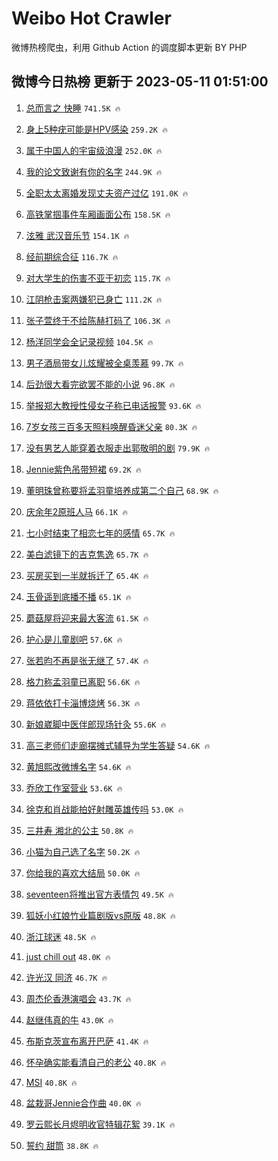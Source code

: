 # Weibo Hot Crawler 



微博热榜爬虫，利用 Github Action 的调度脚本更新 BY PHP 


## 微博今日热榜 更新于 2023-05-11 01:51:00 
1. [总而言之 快睡](https://s.weibo.com/weibo?q=%E6%80%BB%E8%80%8C%E8%A8%80%E4%B9%8B%20%E5%BF%AB%E7%9D%A1&t=31&band_rank=1&Refer=top) `741.5K 🔥` 

1. [身上5种疣可能是HPV感染](https://s.weibo.com/weibo?q=%23%E8%BA%AB%E4%B8%8A5%E7%A7%8D%E7%96%A3%E5%8F%AF%E8%83%BD%E6%98%AFHPV%E6%84%9F%E6%9F%93%23&t=31&band_rank=2&Refer=top) `259.2K 🔥` 

1. [属于中国人的宇宙级浪漫](https://s.weibo.com/weibo?q=%23%E5%B1%9E%E4%BA%8E%E4%B8%AD%E5%9B%BD%E4%BA%BA%E7%9A%84%E5%AE%87%E5%AE%99%E7%BA%A7%E6%B5%AA%E6%BC%AB%23&t=31&band_rank=3&Refer=top) `252.0K 🔥` 

1. [我的论文致谢有你的名字](https://s.weibo.com/weibo?q=%23%E6%88%91%E7%9A%84%E8%AE%BA%E6%96%87%E8%87%B4%E8%B0%A2%E6%9C%89%E4%BD%A0%E7%9A%84%E5%90%8D%E5%AD%97%23&t=31&band_rank=4&Refer=top) `244.9K 🔥` 

1. [全职太太离婚发现丈夫资产过亿](https://s.weibo.com/weibo?q=%23%E5%85%A8%E8%81%8C%E5%A4%AA%E5%A4%AA%E7%A6%BB%E5%A9%9A%E5%8F%91%E7%8E%B0%E4%B8%88%E5%A4%AB%E8%B5%84%E4%BA%A7%E8%BF%87%E4%BA%BF%23&t=31&band_rank=5&Refer=top) `191.0K 🔥` 

1. [高铁掌掴事件车厢画面公布](https://s.weibo.com/weibo?q=%23%E9%AB%98%E9%93%81%E6%8E%8C%E6%8E%B4%E4%BA%8B%E4%BB%B6%E8%BD%A6%E5%8E%A2%E7%94%BB%E9%9D%A2%E5%85%AC%E5%B8%83%23&t=31&band_rank=6&Refer=top) `158.5K 🔥` 

1. [泫雅 武汉音乐节](https://s.weibo.com/weibo?q=%E6%B3%AB%E9%9B%85%20%E6%AD%A6%E6%B1%89%E9%9F%B3%E4%B9%90%E8%8A%82&t=31&band_rank=7&Refer=top) `154.1K 🔥` 

1. [经前期综合征](https://s.weibo.com/weibo?q=%E7%BB%8F%E5%89%8D%E6%9C%9F%E7%BB%BC%E5%90%88%E5%BE%81&t=31&band_rank=8&Refer=top) `116.7K 🔥` 

1. [对大学生的伤害不亚于初恋](https://s.weibo.com/weibo?q=%23%E5%AF%B9%E5%A4%A7%E5%AD%A6%E7%94%9F%E7%9A%84%E4%BC%A4%E5%AE%B3%E4%B8%8D%E4%BA%9A%E4%BA%8E%E5%88%9D%E6%81%8B%23&t=31&band_rank=9&Refer=top) `115.7K 🔥` 

1. [江阴枪击案两嫌犯已身亡](https://s.weibo.com/weibo?q=%23%E6%B1%9F%E9%98%B4%E6%9E%AA%E5%87%BB%E6%A1%88%E4%B8%A4%E5%AB%8C%E7%8A%AF%E5%B7%B2%E8%BA%AB%E4%BA%A1%23&t=31&band_rank=10&Refer=top) `111.2K 🔥` 

1. [张子萱终于不给陈赫打码了](https://s.weibo.com/weibo?q=%23%E5%BC%A0%E5%AD%90%E8%90%B1%E7%BB%88%E4%BA%8E%E4%B8%8D%E7%BB%99%E9%99%88%E8%B5%AB%E6%89%93%E7%A0%81%E4%BA%86%23&t=31&band_rank=11&Refer=top) `106.3K 🔥` 

1. [杨洋同学会全记录视频](https://s.weibo.com/weibo?q=%23%E6%9D%A8%E6%B4%8B%E5%90%8C%E5%AD%A6%E4%BC%9A%E5%85%A8%E8%AE%B0%E5%BD%95%E8%A7%86%E9%A2%91%23&t=31&band_rank=12&Refer=top) `104.5K 🔥` 

1. [男子酒局带女儿炫耀被全桌羡慕](https://s.weibo.com/weibo?q=%23%E7%94%B7%E5%AD%90%E9%85%92%E5%B1%80%E5%B8%A6%E5%A5%B3%E5%84%BF%E7%82%AB%E8%80%80%E8%A2%AB%E5%85%A8%E6%A1%8C%E7%BE%A1%E6%85%95%23&t=31&band_rank=13&Refer=top) `99.7K 🔥` 

1. [后劲很大看完欲罢不能的小说](https://s.weibo.com/weibo?q=%E5%90%8E%E5%8A%B2%E5%BE%88%E5%A4%A7%E7%9C%8B%E5%AE%8C%E6%AC%B2%E7%BD%A2%E4%B8%8D%E8%83%BD%E7%9A%84%E5%B0%8F%E8%AF%B4&t=31&band_rank=14&Refer=top) `96.8K 🔥` 

1. [举报郑大教授性侵女子称已电话报警](https://s.weibo.com/weibo?q=%23%E4%B8%BE%E6%8A%A5%E9%83%91%E5%A4%A7%E6%95%99%E6%8E%88%E6%80%A7%E4%BE%B5%E5%A5%B3%E5%AD%90%E7%A7%B0%E5%B7%B2%E7%94%B5%E8%AF%9D%E6%8A%A5%E8%AD%A6%23&t=31&band_rank=15&Refer=top) `93.6K 🔥` 

1. [7岁女孩三百多天照料唤醒昏迷父亲](https://s.weibo.com/weibo?q=%237%E5%B2%81%E5%A5%B3%E5%AD%A9%E4%B8%89%E7%99%BE%E5%A4%9A%E5%A4%A9%E7%85%A7%E6%96%99%E5%94%A4%E9%86%92%E6%98%8F%E8%BF%B7%E7%88%B6%E4%BA%B2%23&t=31&band_rank=16&Refer=top) `80.3K 🔥` 

1. [没有男艺人能穿着衣服走出郭敬明的剧](https://s.weibo.com/weibo?q=%23%E6%B2%A1%E6%9C%89%E7%94%B7%E8%89%BA%E4%BA%BA%E8%83%BD%E7%A9%BF%E7%9D%80%E8%A1%A3%E6%9C%8D%E8%B5%B0%E5%87%BA%E9%83%AD%E6%95%AC%E6%98%8E%E7%9A%84%E5%89%A7%23&t=31&band_rank=17&Refer=top) `79.9K 🔥` 

1. [Jennie紫色吊带短裙](https://s.weibo.com/weibo?q=%23Jennie%E7%B4%AB%E8%89%B2%E5%90%8A%E5%B8%A6%E7%9F%AD%E8%A3%99%23&t=31&band_rank=18&Refer=top) `69.2K 🔥` 

1. [董明珠曾称要将孟羽童培养成第二个自己](https://s.weibo.com/weibo?q=%23%E8%91%A3%E6%98%8E%E7%8F%A0%E6%9B%BE%E7%A7%B0%E8%A6%81%E5%B0%86%E5%AD%9F%E7%BE%BD%E7%AB%A5%E5%9F%B9%E5%85%BB%E6%88%90%E7%AC%AC%E4%BA%8C%E4%B8%AA%E8%87%AA%E5%B7%B1%23&t=31&band_rank=19&Refer=top) `68.9K 🔥` 

1. [庆余年2原班人马](https://s.weibo.com/weibo?q=%E5%BA%86%E4%BD%99%E5%B9%B42%E5%8E%9F%E7%8F%AD%E4%BA%BA%E9%A9%AC&t=31&band_rank=20&Refer=top) `66.1K 🔥` 

1. [七小时结束了相恋七年的感情](https://s.weibo.com/weibo?q=%23%E4%B8%83%E5%B0%8F%E6%97%B6%E7%BB%93%E6%9D%9F%E4%BA%86%E7%9B%B8%E6%81%8B%E4%B8%83%E5%B9%B4%E7%9A%84%E6%84%9F%E6%83%85%23&t=31&band_rank=21&Refer=top) `65.7K 🔥` 

1. [美白滤镜下的吉克隽逸](https://s.weibo.com/weibo?q=%23%E7%BE%8E%E7%99%BD%E6%BB%A4%E9%95%9C%E4%B8%8B%E7%9A%84%E5%90%89%E5%85%8B%E9%9A%BD%E9%80%B8%23&t=31&band_rank=22&Refer=top) `65.7K 🔥` 

1. [买房买到一半就拆迁了](https://s.weibo.com/weibo?q=%23%E4%B9%B0%E6%88%BF%E4%B9%B0%E5%88%B0%E4%B8%80%E5%8D%8A%E5%B0%B1%E6%8B%86%E8%BF%81%E4%BA%86%23&t=31&band_rank=23&Refer=top) `65.4K 🔥` 

1. [玉骨遥到底播不播](https://s.weibo.com/weibo?q=%23%E7%8E%89%E9%AA%A8%E9%81%A5%E5%88%B0%E5%BA%95%E6%92%AD%E4%B8%8D%E6%92%AD%23&t=31&band_rank=24&Refer=top) `65.1K 🔥` 

1. [蘑菇屋将迎来最大客流](https://s.weibo.com/weibo?q=%23%E8%98%91%E8%8F%87%E5%B1%8B%E5%B0%86%E8%BF%8E%E6%9D%A5%E6%9C%80%E5%A4%A7%E5%AE%A2%E6%B5%81%23&t=31&band_rank=25&Refer=top) `61.5K 🔥` 

1. [护心是儿童剧吧](https://s.weibo.com/weibo?q=%E6%8A%A4%E5%BF%83%E6%98%AF%E5%84%BF%E7%AB%A5%E5%89%A7%E5%90%A7&t=31&band_rank=26&Refer=top) `57.6K 🔥` 

1. [张若昀不再是张无继了](https://s.weibo.com/weibo?q=%23%E5%BC%A0%E8%8B%A5%E6%98%80%E4%B8%8D%E5%86%8D%E6%98%AF%E5%BC%A0%E6%97%A0%E7%BB%A7%E4%BA%86%23&t=31&band_rank=27&Refer=top) `57.4K 🔥` 

1. [格力称孟羽童已离职](https://s.weibo.com/weibo?q=%23%E6%A0%BC%E5%8A%9B%E7%A7%B0%E5%AD%9F%E7%BE%BD%E7%AB%A5%E5%B7%B2%E7%A6%BB%E8%81%8C%23&t=31&band_rank=28&Refer=top) `56.6K 🔥` 

1. [蒋依依打卡淄博烧烤](https://s.weibo.com/weibo?q=%23%E8%92%8B%E4%BE%9D%E4%BE%9D%E6%89%93%E5%8D%A1%E6%B7%84%E5%8D%9A%E7%83%A7%E7%83%A4%23&t=31&band_rank=29&Refer=top) `56.3K 🔥` 

1. [新娘崴脚中医伴郎现场针灸](https://s.weibo.com/weibo?q=%23%E6%96%B0%E5%A8%98%E5%B4%B4%E8%84%9A%E4%B8%AD%E5%8C%BB%E4%BC%B4%E9%83%8E%E7%8E%B0%E5%9C%BA%E9%92%88%E7%81%B8%23&t=31&band_rank=30&Refer=top) `55.6K 🔥` 

1. [高三老师们走廊摆摊式辅导为学生答疑](https://s.weibo.com/weibo?q=%23%E9%AB%98%E4%B8%89%E8%80%81%E5%B8%88%E4%BB%AC%E8%B5%B0%E5%BB%8A%E6%91%86%E6%91%8A%E5%BC%8F%E8%BE%85%E5%AF%BC%E4%B8%BA%E5%AD%A6%E7%94%9F%E7%AD%94%E7%96%91%23&t=31&band_rank=31&Refer=top) `54.6K 🔥` 

1. [黄旭熙改微博名字](https://s.weibo.com/weibo?q=%23%E9%BB%84%E6%97%AD%E7%86%99%E6%94%B9%E5%BE%AE%E5%8D%9A%E5%90%8D%E5%AD%97%23&t=31&band_rank=32&Refer=top) `54.6K 🔥` 

1. [乔欣工作室营业](https://s.weibo.com/weibo?q=%23%E4%B9%94%E6%AC%A3%E5%B7%A5%E4%BD%9C%E5%AE%A4%E8%90%A5%E4%B8%9A%23&t=31&band_rank=33&Refer=top) `53.6K 🔥` 

1. [徐克和肖战能拍好射雕英雄传吗](https://s.weibo.com/weibo?q=%23%E5%BE%90%E5%85%8B%E5%92%8C%E8%82%96%E6%88%98%E8%83%BD%E6%8B%8D%E5%A5%BD%E5%B0%84%E9%9B%95%E8%8B%B1%E9%9B%84%E4%BC%A0%E5%90%97%23&t=31&band_rank=34&Refer=top) `53.0K 🔥` 

1. [三井寿 湘北的公主](https://s.weibo.com/weibo?q=%E4%B8%89%E4%BA%95%E5%AF%BF%20%E6%B9%98%E5%8C%97%E7%9A%84%E5%85%AC%E4%B8%BB&t=31&band_rank=35&Refer=top) `50.8K 🔥` 

1. [小猫为自己选了名字](https://s.weibo.com/weibo?q=%E5%B0%8F%E7%8C%AB%E4%B8%BA%E8%87%AA%E5%B7%B1%E9%80%89%E4%BA%86%E5%90%8D%E5%AD%97&t=31&band_rank=36&Refer=top) `50.2K 🔥` 

1. [你给我的喜欢大结局](https://s.weibo.com/weibo?q=%23%E4%BD%A0%E7%BB%99%E6%88%91%E7%9A%84%E5%96%9C%E6%AC%A2%E5%A4%A7%E7%BB%93%E5%B1%80%23&t=31&band_rank=37&Refer=top) `50.0K 🔥` 

1. [seventeen将推出官方表情包](https://s.weibo.com/weibo?q=%23seventeen%E5%B0%86%E6%8E%A8%E5%87%BA%E5%AE%98%E6%96%B9%E8%A1%A8%E6%83%85%E5%8C%85%23&t=31&band_rank=38&Refer=top) `49.5K 🔥` 

1. [狐妖小红娘竹业篇剧版vs原版](https://s.weibo.com/weibo?q=%23%E7%8B%90%E5%A6%96%E5%B0%8F%E7%BA%A2%E5%A8%98%E7%AB%B9%E4%B8%9A%E7%AF%87%E5%89%A7%E7%89%88vs%E5%8E%9F%E7%89%88%23&t=31&band_rank=39&Refer=top) `48.8K 🔥` 

1. [浙江球迷](https://s.weibo.com/weibo?q=%E6%B5%99%E6%B1%9F%E7%90%83%E8%BF%B7&t=31&band_rank=40&Refer=top) `48.5K 🔥` 

1. [just chill out](https://s.weibo.com/weibo?q=just%20chill%20out&t=31&band_rank=41&Refer=top) `48.0K 🔥` 

1. [许光汉 同济](https://s.weibo.com/weibo?q=%E8%AE%B8%E5%85%89%E6%B1%89%20%E5%90%8C%E6%B5%8E&t=31&band_rank=42&Refer=top) `46.7K 🔥` 

1. [周杰伦香港演唱会](https://s.weibo.com/weibo?q=%E5%91%A8%E6%9D%B0%E4%BC%A6%E9%A6%99%E6%B8%AF%E6%BC%94%E5%94%B1%E4%BC%9A&t=31&band_rank=43&Refer=top) `43.7K 🔥` 

1. [赵继伟真的牛](https://s.weibo.com/weibo?q=%E8%B5%B5%E7%BB%A7%E4%BC%9F%E7%9C%9F%E7%9A%84%E7%89%9B&t=31&band_rank=44&Refer=top) `43.0K 🔥` 

1. [布斯克茨宣布离开巴萨](https://s.weibo.com/weibo?q=%23%E5%B8%83%E6%96%AF%E5%85%8B%E8%8C%A8%E5%AE%A3%E5%B8%83%E7%A6%BB%E5%BC%80%E5%B7%B4%E8%90%A8%23&t=31&band_rank=45&Refer=top) `41.4K 🔥` 

1. [怀孕确实能看清自己的老公](https://s.weibo.com/weibo?q=%23%E6%80%80%E5%AD%95%E7%A1%AE%E5%AE%9E%E8%83%BD%E7%9C%8B%E6%B8%85%E8%87%AA%E5%B7%B1%E7%9A%84%E8%80%81%E5%85%AC%23&t=31&band_rank=46&Refer=top) `40.8K 🔥` 

1. [MSI](https://s.weibo.com/weibo?q=MSI&t=31&band_rank=47&Refer=top) `40.8K 🔥` 

1. [盆栽哥Jennie合作曲](https://s.weibo.com/weibo?q=%23%E7%9B%86%E6%A0%BD%E5%93%A5Jennie%E5%90%88%E4%BD%9C%E6%9B%B2%23&t=31&band_rank=48&Refer=top) `40.0K 🔥` 

1. [罗云熙长月烬明收官特辑花絮](https://s.weibo.com/weibo?q=%23%E7%BD%97%E4%BA%91%E7%86%99%E9%95%BF%E6%9C%88%E7%83%AC%E6%98%8E%E6%94%B6%E5%AE%98%E7%89%B9%E8%BE%91%E8%8A%B1%E7%B5%AE%23&t=31&band_rank=49&Refer=top) `39.1K 🔥` 

1. [誓约 甜筒](https://s.weibo.com/weibo?q=%E8%AA%93%E7%BA%A6%20%E7%94%9C%E7%AD%92&t=31&band_rank=50&Refer=top) `38.8K 🔥` 

